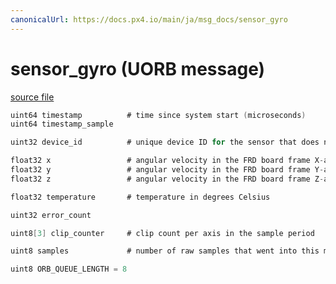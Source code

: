 ```yaml
---
canonicalUrl: https://docs.px4.io/main/ja/msg_docs/sensor_gyro
---
```


# sensor_gyro (UORB message)



[source file](https://github.com/PX4/PX4-Autopilot/blob/release/1.13/msg/sensor_gyro.msg)

```c
uint64 timestamp          # time since system start (microseconds)
uint64 timestamp_sample

uint32 device_id          # unique device ID for the sensor that does not change between power cycles

float32 x                 # angular velocity in the FRD board frame X-axis in rad/s
float32 y                 # angular velocity in the FRD board frame Y-axis in rad/s
float32 z                 # angular velocity in the FRD board frame Z-axis in rad/s

float32 temperature       # temperature in degrees Celsius

uint32 error_count

uint8[3] clip_counter     # clip count per axis in the sample period

uint8 samples             # number of raw samples that went into this message

uint8 ORB_QUEUE_LENGTH = 8

```
